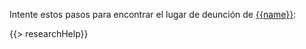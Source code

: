Intente estos pasos para encontrar el lugar de deunción de  [{{name}}](https://familysearch.org/tree/#view=ancestor&person={{pid}}):

{{> researchHelp}}